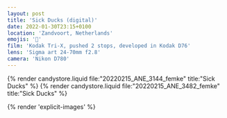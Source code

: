 ```yaml
---
layout: post
title: 'Sick Ducks (digital)'
date: 2022-01-30T23:15+0100
location: 'Zandvoort, Netherlands'
emojis: '🔞'
film: 'Kodak Tri-X, pushed 2 stops, developed in Kodak D76'
lens: 'Sigma art 24-70mm f2.8'
camera: 'Nikon D780'
---
```


{% render candystore.liquid file:"20220215_ANE_3144_femke" title:"Sick Ducks" %}
{% render candystore.liquid file:"20220215_ANE_3482_femke" title:"Sick Ducks" %}

{% render 'explicit-images' %}
